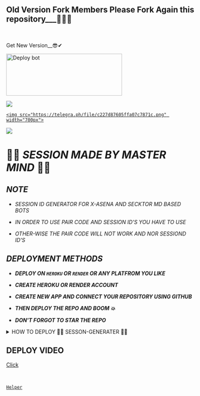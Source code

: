 ## Old Version Fork Members Please Fork Again this repository___👨‍💻📃

<br>

Get New Version__😎✔

  

  <p align="center">

<a href="https://github.com/MrMasterOfc/SESSION-GENERATE/fork" target="blank"><img align="center" src="https://i.imgur.com/cxaSEWe.png" alt="Deploy bot" height="112" width="310" /></a>

     

<img src="https://user-images.githubusercontent.com/73097560/115834477-dbab4500-a447-11eb-908a-139a6edaec5c.gif">

   <p align="center">

<a href="https://github.com/MrMasterOfc">

    <img src="https://telegra.ph/file/c227d87605ffa07c7871c.png" width="700px">

  </a>

<img src="https://user-images.githubusercontent.com/73097560/115834477-dbab4500-a447-11eb-908a-139a6edaec5c.gif">







# 👨‍💻 *SESSION MADE BY MASTER MIND* 👨‍💻





## *NOTE*

- *SESSION ID GENERATOR FOR X-ASENA AND SECKTOR MD BASED BOTS*

- *IN ORDER TO USE PAIR CODE AND SESSION ID'S YOU HAVE TO USE*

- *OTHER-WISE THE PAIR CODE WILL NOT WORK AND NOR SESSIOND ID'S*





## *DEPLOYMENT METHODS*

- ***DEPLOY ON `HEROKU` OR `RENDER` OR ANY PLATFROM YOU LIKE***

- ***CREATE HEROKU OR RENDER ACCOUNT***

- ***CREATE NEW APP AND CONNECT YOUR REPOSITORY USING GITHUB***

- ***THEN DEPLOY THE REPO AND BOOM 💥***

- ***DON'T FORGOT TO STAR THE REPO***



 <details close>

<summary>HOW TO DEPLOY 👨‍💻 SESSON-GENERATER 👨‍💻</summary>

   

    1: First Fork the Repo.

    2: Then Go to Heroku Web Page

    3: Create Heroku App

    4: Add Heroku Postgres package

    5: Click Deploy Tab And Add Github Your fork Repostory

    6: Click Deploy Branch

    7: Click view

    8: Enjoy

   </details>





## DEPLOY VIDEO

[Click](https://www.youtube.com/watch?v=Gsswl2Ojp3Q)



<br>





[`Helper`](https://wa.me/+94720797915?text=Session_Problem😢)

